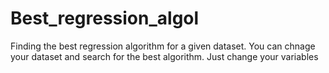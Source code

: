 # Best_regression_algol
Finding the best regression algorithm for a given dataset. You can chnage your dataset and search for the best algorithm. Just change your variables
